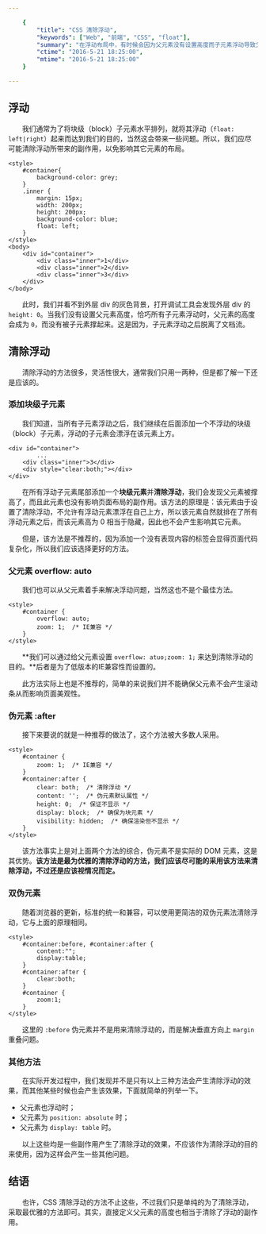 ```yaml
---

    {
        "title": "CSS 清除浮动",
        "keywords": ["Web", "前端", "CSS", "float"],
        "summary": "在浮动布局中，有时候会因为父元素没有设置高度而子元素浮动导致父元素坍塌，我们就需要清除浮动撑起父元素的高度，在这里总结一下常用方法。",
        "ctime": "2016-5-21 18:25:00",
        "mtime": "2016-5-21 18:25:00"
    }

--- 
```


## 浮动

　　我们通常为了将块级（block）子元素水平排列，就将其浮动（`float: left|right`）起来而达到我们的目的，当然这会带来一些问题。所以，我们应尽可能清除浮动所带来的副作用，以免影响其它元素的布局。

	<style>
		#container{
			background-color: grey;
		}
		.inner {
			margin: 15px;
			width: 200px;
			height: 200px;
			background-color: blue;
			float: left;
		}
	</style>
	<body>
		<div id="container">
			<div class="inner">1</div>
			<div class="inner">2</div>
			<div class="inner">3</div>
		</div>
	</body>

　　此时，我们并看不到外层 div 的灰色背景，打开调试工具会发现外层 div 的 `height: 0`。当我们没有设置父元素高度，恰巧所有子元素浮动时，父元素的高度会成为 `0`，而没有被子元素撑起来。这是因为，子元素浮动之后脱离了文档流。

## 清除浮动

　　清除浮动的方法很多，灵活性很大，通常我们只用一两种，但是都了解一下还是应该的。

### 添加块级子元素

　　我们知道，当所有子元素浮动之后，我们继续在后面添加一个不浮动的块级（block）子元素，浮动的子元素会漂浮在该元素上方。

	<div id="container">
			...
		<div class="inner">3</div>
		<div style="clear:both;"></div>
	</div>

　　在所有浮动子元素尾部添加一个**块级元素**并**清除浮动**，我们会发现父元素被撑高了，而且此元素也没有影响页面布局的副作用。</b>该方法的原理是：该元素由于设置了清除浮动，不允许有浮动元素漂浮在自己上方，所以该元素自然就排在了所有浮动元素之后，而该元素高为 0 相当于隐藏，因此也不会产生影响其它元素。

　　但是，该方法是不推荐的，因为添加一个没有表现内容的标签会显得页面代码复杂化，所以我们应该选择更好的方法。

### 父元素 overflow: auto

　　我们也可以从父元素着手来解决浮动问题，当然这也不是个最佳方法。

	<style>
		#container {
			overflow: auto;
			zoom: 1;  /* IE兼容 */
		}
	</style>

　　**我们可以通过给父元素设置 `overflow: atuo;zoom: 1;` 来达到清除浮动的目的。**后者是为了低版本的IE兼容性而设置的。

　　此方法实际上也是不推荐的，简单的来说我们并不能确保父元素不会产生滚动条从而影响页面美观性。

### 伪元素 :after

　　接下来要说的就是一种推荐的做法了，这个方法被大多数人采用。

	<style>
		#container {
			zoom: 1;  /* IE兼容 */
		}
		#container:after {
			clear: both;  /* 清除浮动 */
			content: '';  /* 伪元素默认属性 */
			height: 0;  /* 保证不显示 */
			display: block;  /* 确保为块元素 */
			visibility: hidden;  /* 确保渲染但不显示 */
		}
	</style>

　　该方法事实上是对上面两个方法的综合，伪元素不是实际的 DOM 元素，这是其优势。**该方法是最为优雅的清除浮动的方法，我们应该尽可能的采用该方法来清除浮动，不过还是应该视情况而定。**

### 双伪元素

　　随着浏览器的更新，标准的统一和兼容，可以使用更简洁的双伪元素法清除浮动，它与上面的原理相同。

	<style>
		#container:before, #container:after {
			content:"";
			display:table;
		}
		#container:after {
			clear:both;
		}
		#container {
			zoom:1;
		}
	</style>

　　这里的 `:before` 伪元素并不是用来清除浮动的，而是解决垂直方向上 `margin` 重叠问题。

### 其他方法

　　在实际开发过程中，我们发现并不是只有以上三种方法会产生清除浮动的效果，而其他某些时候也会产生该效果，下面就简单的列举一下。

- 父元素也浮动时；
- 父元素为 `position: absolute` 时；
- 父元素为 `display: table` 时。

　　以上这些均是一些副作用产生了清除浮动的效果，不应该作为清除浮动的目的来使用，因为这样会产生一些其他问题。

## 结语

　　也许，CSS 清除浮动的方法不止这些，不过我们只是单纯的为了清除浮动，采取最优雅的方法即可。其实，直接定义父元素的高度也相当于清除了浮动的副作用。